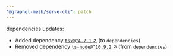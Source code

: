 ```yaml
---
"@graphql-mesh/serve-cli": patch
---
```

dependencies updates:
  - Added dependency [`tsx@^4.7.1` ↗︎](https://www.npmjs.com/package/tsx/v/4.7.1) (to `dependencies`)
  - Removed dependency [`ts-node@^10.9.2` ↗︎](https://www.npmjs.com/package/ts-node/v/10.9.2) (from `dependencies`)
